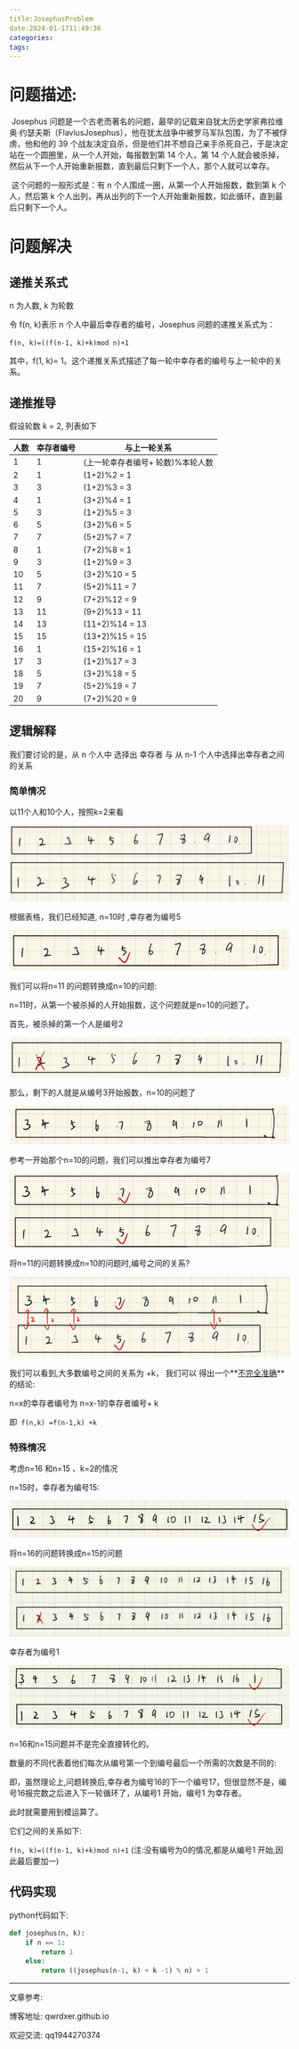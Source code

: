 ```yaml
---
title:JosephusProblem
date:2024-01-1711:49:36
categories:
tags:
---
```


# 问题描述:

​	Josephus 问题是一个古老而著名的问题，最早的记载来自犹太历史学家弗拉维奥·约瑟夫斯（FlaviusJosephus），他在犹太战争中被罗马军队包围，为了不被俘虏，他和他的 39 个战友决定自杀，但是他们并不想自己亲手杀死自己，于是决定站在一个圆圈里，从一个人开始，每报数到第 14 个人，第 14 个人就会被杀掉，然后从下一个人开始重新报数，直到最后只剩下一个人，那个人就可以幸存。

​	这个问题的一般形式是：有 n 个人围成一圈，从第一个人开始报数，数到第 k 个人，然后第 k 个人出列，再从出列的下一个人开始重新报数，如此循环，直到最后只剩下一个人。



# 问题解决

## 递推关系式

n 为人数, k 为轮数

令 f(n, k)表示 n 个人中最后幸存者的编号，Josephus 问题的递推关系式为：

`f(n, k)=((f(n-1, k)+k)mod n)+1`

其中，f(1, k)= 1。这个递推关系式描述了每一轮中幸存者的编号与上一轮中的关系。

## 递推推导



假设轮数 k = 2, 列表如下

| 人数 | 幸存者编号 | 与上一轮关系 |
| ---- | ---------- | ------------ |
| 1    | 1          | (上一轮幸存者编号+ 轮数)%本轮人数 |
| 2    | 1          | (1+2)%2 = 1   |
| 3    | 3          | (1+2)%3 = 3  |
| 4    | 1          | (3+2)%4 = 1 |
| 5    | 3          | (1+2)%5 = 3  |
| 6    | 5          | (3+2)%6 = 5 |
| 7    | 7          | (5+2)%7 = 7 |
| 8    | 1          | (7+2)%8 = 1 |
| 9    | 3          | (1+2)%9 = 3 |
| 10   | 5          | (3+2)%10 = 5 |
| 11   | 7          | (5+2)%11 = 7 |
| 12   | 9          | (7+2)%12 = 9 |
| 13   | 11         | (9+2)%13 = 11 |
| 14   | 13         | (11+2)%14 = 13 |
| 15   | 15         | (13+2)%15 = 15 |
| 16   | 1          | (15+2)%16 = 1 |
| 17   | 3          | (1+2)%17 = 3 |
| 18   | 5          | (3+2)%18 = 5 |
| 19   | 7          | (5+2)%19 = 7 |
| 20   | 9          | (7+2)%20 = 9 |



## 逻辑解释



我们要讨论的是，从 n 个人中 选择出 幸存者 与 从 n-1 个人中选择出幸存者之间的关系



### 简单情况

以11个人和10个人，按照k=2来看

![1705467905850](Josephus%20Problem/1705467905850.png)

根据表格，我们已经知道, n=10时 ,幸存者为编号5

![1705467988451](Josephus%20Problem/1705467988451.png)

我们可以将n=11 的问题转换成n=10的问题:

n=11时，从第一个被杀掉的人开始报数，这个问题就是n=10的问题了。

首先，被杀掉的第一个人是编号2

![image-20240117131015175](Josephus%20Problem/image-20240117131015175.png)



那么，剩下的人就是从编号3开始报数，n=10的问题了

![1705468277816](Josephus%20Problem/1705468277816.png)



参考一开始那个n=10的问题，我们可以推出幸存者为编号7

![1705468318013](Josephus%20Problem/1705468318013.png)



将n=11的问题转换成n=10的问题时,编号之间的关系?

![261098941879ad9020f011b8b0368af](Josephus%20Problem/261098941879ad9020f011b8b0368af.jpg)

我们可以看到,大多数编号之间的关系为 +k， 我们可以 得出一个**<u>不完全准确</u>**的结论:

n=x的幸存者编号为 n=x-1的幸存者编号+ k

即` f(n,k) =f(n-1,k) +k`

### 特殊情况

考虑n=16 和n=15  、k=2的情况



n=15时，幸存者为编号15:

![image-20240117133838613](Josephus%20Problem/image-20240117133838613.png)

将n=16的问题转换成n=15的问题

![1705469961111](Josephus%20Problem/1705469961111.png)



幸存者为编号1

![image-20240117133957072](Josephus%20Problem/image-20240117133957072.png)

n=16和n=15问题并不是完全直接转化的。

数量的不同代表着他们每次从编号第一个到编号最后一个所需的次数是不同的:

即，虽然理论上,问题转换后,幸存者为编号16的下一个编号17，但很显然不是，编号16报完数之后进入下一轮循环了，从编号1 开始，编号1 为幸存者。

此时就需要用到模运算了。

它们之间的关系如下:

`f(n, k)=((f(n-1, k)+k)mod n)+1`  (注:没有编号为0的情况,都是从编号1 开始,因此最后要加一)





## 代码实现



python代码如下:

```python
def josephus(n, k):
    if n == 1:
        return 1
    else:
        return ((josephus(n-1, k) + k -1) % n) + 1
```













---

文章参考:

博客地址: qwrdxer.github.io

欢迎交流: qq1944270374